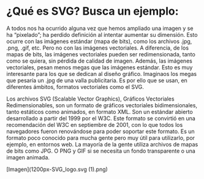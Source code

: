 # ¿Qué es SVG? Busca un ejemplo:

A todos nos ha ocurrido alguna vez que hemos ampliado una imagen y se ha “pixelado”; ha perdido definición al intentar aumentar su dimensión. Esto ocurre con las imágenes estándar (mapa de bits), como los archivos .jpg, .png, .gif, etc. Pero no con las imágenes vectoriales. A diferencia, de los mapas de bits, las imágenes vectoriales pueden ser redimensionada, tanto como se quiera, sin pérdida de calidad de imagen. Además, las imágenes vectoriales, pesan menos megas que las imágenes estándar. Esto es muy interesante para los que se dedican al diseño gráfico. Imaginaos los megas que pesaría un .jpg de una valla publicitaria. Es por ello que se usan, en diferentes ámbitos, formatos vectoriales como el SVG.

Los archivos SVG (Scalable Vector Graphics), Gráficos Vectoriales Redimensionables, son un formato de gráficos vectoriales bidimensionales, tanto estáticos como animados, en formato XML. Son un estándar abierto desarrollado a partir del 1999 por el W3C. Este formato se convirtió en una recomendación del W3C en septiembre de 2001, con lo que todos los navegadores fueron renovándose para poder soportar este formato. Es un formato poco conocido para mucha gente pero muy útil para utilizarlo, por ejemplo, en entornos web. La mayoría de la gente utiliza archivos de mapas de bits como JPG. O PNG y GIF si se necesita un fondo transparente o una imagen animada.

[Imagen](1200px-SVG_logo.svg (1).png)

